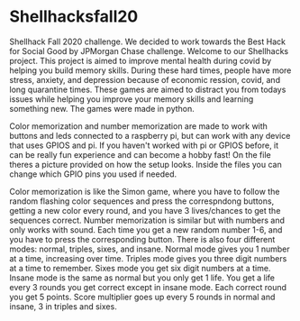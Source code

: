 # Shellhacksfall20
Shellhack Fall 2020 challenge.
We decided to work towards the Best Hack for Social Good by JPMorgan Chase challenge.
Welcome to our Shellhacks project.
This project is aimed to improve mental health during covid by helping you build memory skills.
During these hard times, people have more stress, anxiety, and depression because of economic ression, covid, and long quarantine times.
These games are aimed to distract you from todays issues while helping you improve your memory skills and learning something new.
The games were made in python.

Color memorization and number memorization are made to work with buttons and leds connected to a raspberry pi, but can work with any device that uses GPIOS and pi.
If you haven't worked with pi or GPIOS before, it can be really fun experience and can become a hobby fast!
On the file theres a picture provided on how the setup looks. Inside the files you can change which GPIO pins you used if needed.

Color memorization is like the Simon game, where you have to follow the random flashing color sequences and press the correspndong buttons, getting a new color every round, and you have 3 lives/chances to get the sequences correct. Number memorization is similar but with numbers and only works with sound. Each time you get a new random number 1-6, and you have to press the corresponding button. There is also four different modes: normal, triples, sixes, and insane. Normal mode gives you 1 number at a time, increasing over time. Triples mode gives you three digit numbers at a time to remember. Sixes mode you get six digit numbers at a time. Insane mode is the same as normal but you only get 1 life. You get a life every 3 rounds you get correct except in insane mode. Each correct round you get 5 points. Score multiplier goes up every 5 rounds in normal and insane, 3 in triples and sixes.
